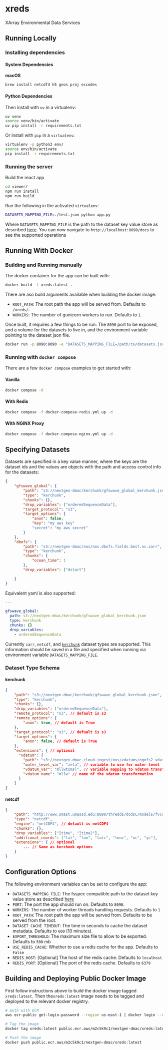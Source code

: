 # xreds

XArray Environmental Data Services

## Running Locally

### Installing dependencies

#### System Dependencies

**macOS**

```bash
brew install netcdf4 h5 geos proj eccodes
```

#### Python Dependencies

Then install with `uv` in a virtualenv:

```bash
uv venv
source venv/bin/activate
uv pip install -r requirements.txt
```

Or install with `pip` in a `virtualenv`:

```bash
virtualenv -p python3 env/
source env/bin/activate
pip install -r requirements.txt
```

### Running the server

Build the react app

```bash
cd viewer/
npm run install
npm run build
```

Run the following in the activated `virtualenv`:

```bash
DATASETS_MAPPING_FILE=./test.json python app.py
```

Where `DATASETS_MAPPING_FILE` is the path to the dataset key value store as described [here](./README.md#specifying-datasets). You can now navigate to `http://localhost:8090/docs` to see the supported operations

## Running With Docker

### Building and Running manually

The docker container for the app can be built with:

```bash
docker build -t xreds:latest .
```

There are aso build arguments available when building the docker image:

- `ROOT_PATH`: The root path the app will be served from. Defaults to `/xreds/`.
- `WORKERS`: The number of gunicorn workers to run. Defaults to `1`.

Once built, it requires a few things to be run: The `8090` port to be exposed, and a volume for the datasets to live in, and the environment variable pointing to the dateset json file.

```bash
docker run -p 8090:8090 -e "DATASETS_MAPPING_FILE=/path/to/datasets.json" -v "/path/to/datasets:/opt/xreds/datasets" xreds:latest
```

### Running with `docker compose`

There are a few `docker compose` examples to get started with:

#### Vanilla

```bash
docker compose -d
```

#### With Redis

```bash
docker compose -f docker-compose-redis.yml up -d
```

#### With NGINX Proxy

```bash
docker compose -f docker-compose-nginx.yml up -d
```

## Specifying Datasets

Datasets are specified in a key value manner, where the keys are the dataset ids and the values are objects with the path and access control info for the datasets:

```json
{
    "gfswave_global": {
        "path": "s3://nextgen-dmac/kerchunk/gfswave_global_kerchunk.json",
        "type": "kerchunk",
        "chunks": {},
        "drop_variables": ["orderedSequenceData"],
        "target_protocol": "s3",
        "target_options": {
            "anon": false,
            "key": "my aws key"
            "secret": "my aws secret"
        }
    },
    "dbofs": {
        "path": "s3://nextgen-dmac/nos/nos.dbofs.fields.best.nc.zarr",
        "type": "kerchunk",
        "chunks": {
            "ocean_time": 1
        },
        "drop_variables": ["dstart"]

    }
}
```

Equivalent yaml is also supported:

```yaml
---

gfswave_global:
  path: s3://nextgen-dmac/kerchunk/gfswave_global_kerchunk.json
  type: kerchunk
  chunks: {}
  drop_variables:
    - orderedSequenceData
```

Currently `zarr`, `netcdf`, and [`kerchunk`](https://github.com/fsspec/kerchunk) dataset types are supported. This information should be saved in a file and specified when running via environment variable `DATASETS_MAPPING_FILE`.

### Dataset Type Schema

#### kerchunk

```json
{
    "path": "s3://nextgen-dmac/kerchunk/gfswave_global_kerchunk.json",
    "type": "kerchunk",
    "chunks": {},
    "drop_variables": ["orderedSequenceData"],
    "remote_protocol": "s3", // default is s3
    "remote_options": {
        "anon": true, // default is True
    },
    "target_protocol": "s3", // defualt is s3
    "target_options": {
        "anon": false, // default is True
    },
    "extensions": { // optional
      "vdatum": {
        "path": "s3://nextgen-dmac-cloud-ingest/nos/vdatums/ngofs2_vdatums.nc.zarr", // fsspec path to vdatum dataset
        "water_level_var": "zeta", // variable to use for water level
        "vdatum_var": "mllwtomsl", // variable mapping to vdatum transformation
        "vdatum_name": "mllw" // name of the vdatum transformation
      }
    }
}
```

#### netcdf

```json
{
    "path": "http://www.smast.umassd.edu:8080/thredds/dodsC/models/fvcom/NECOFS/Forecasts/NECOFS_GOM7_FORECAST.nc",
    "type": "netcdf",
    "engine": "netCDF4", // default is netCDF4
    "chunks": {},
    "drop_variables": ["Itime", "Itime2"],
    "additional_coords": ["lat", "lon", "latc", "lonc", "xc", "yc"],
    "extensions": { // optional
        ... // Same as kerchunk options
    }
}
```

## Configuration Options

The following environment variables can be set to configure the app:

- `DATASETS_MAPPING_FILE`: The fsspec compatible path to the dataset key value store as described [here](./README.md#specifying-datasets)
- `PORT`: The port the app should run on. Defaults to `8090`.
- `WORKERS`: The number of worker threads handling requests. Defaults to `1`
- `ROOT_PATH`: The root path the app will be served from. Defaults to be served from the root.
- `DATASET_CACHE_TIMEOUT`: The time in seconds to cache the dataset metadata. Defaults to `600` (10 minutes).
- `EXPORT_THRESHOLD`: The maximum size file to allow to be exported. Defaults to `500` mb
- `USE_REDIS_CACHE`: Whether to use a redis cache for the app. Defaults to `False`
- `REDIS_HOST`: [Optional] The host of the redis cache. Defaults to `localhost`
- `REDIS_PORT`: [Optional] The port of the redis cache. Defaults to `6379`

## Building and Deploying Public Docker Image

First follow instructions above to build the docker image tagged `xreds:latest`. Then the`xreds:latest` image needs to be tagged and deployed to the relevant docker registry.

```bash
# Auth with ECR
aws ecr-public get-login-password --region us-east-1 | docker login --username AWS --password-stdin public.ecr.aws/m2c5k9c1

# Tag the image
docker tag xreds:latest public.ecr.aws/m2c5k9c1/nextgen-dmac/xreds:latest

# Push the image
docker push public.ecr.aws/m2c5k9c1/nextgen-dmac/xreds:latest
```
